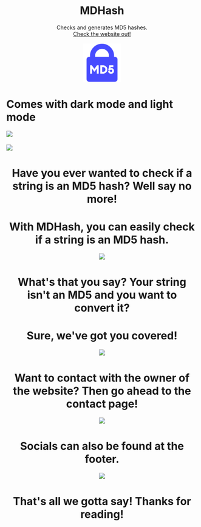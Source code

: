 <div align="center">
    <h1>MDHash</h1>
    Checks and generates MD5 hashes.
</div>

<div align="center">
    <a href="https://mdhash.herokuapp.com">Check the website out!</a>
</div>
    
<br>

<div align="center">
    <img src="./src/images.png" width="100" height="100">
</div>

# Comes with dark mode and light mode

<div>
    <img src="https://cdn.discordapp.com/attachments/789852217737084968/941892030345396264/unknown.png">
    <br><br>
    <img src="https://cdn.discordapp.com/attachments/789852217737084968/941892095663300619/unknown.png">
</div>

<div align="center">
    <h1>Have you ever wanted to check if a string is an MD5 hash? Well say no more!</h1>
    <h1>With MDHash, you can easily check if a string is an MD5 hash.</h1>
    <img src="https://cdn.discordapp.com/attachments/789852217737084968/941892850868682762/unknown.png">
    <h1>What's that you say? Your string isn't an MD5 and you want to convert it?</h1>
    <h1>Sure, we've got you covered!</h1>
    <img src="https://cdn.discordapp.com/attachments/789852217737084968/941893951919636480/unknown.png">
    <h1>Want to contact with the owner of the website? Then go ahead to the contact page!</h1>
    <img src="https://cdn.discordapp.com/attachments/789852217737084968/941894122376151100/unknown.png">
    <h1>Socials can also be found at the footer.</h1>
    <img src="https://cdn.discordapp.com/attachments/789852217737084968/941894375754039346/unknown.png">
    <h1>That's all we gotta say! Thanks for reading!</h1>
</div>
